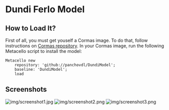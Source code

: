 # Dundi Ferlo Model

## How to Load It?

First of all, you must get youself a Cormas image. To do that, follow instructions on [Cormas repository](https://github.com/cormas/cormas?tab=readme-ov-file#standard-installation).
In your Cormas image, run the following Metacello script to install the model:

```st
Metacello new
    repository: 'github://panchovdl/DundiModel';
    baseline: 'DundiModel';
    load
```

## Screenshots

![img/screenshot1.jpg]()
![img/screenshot2.png]()
![img/screenshot3.png]()
